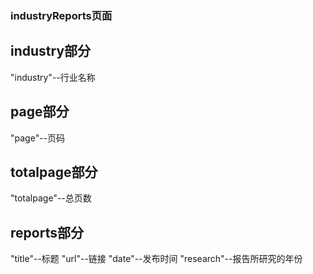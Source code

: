 ### industryReports页面
## industry部分

"industry"--行业名称

## page部分

"page"--页码

## totalpage部分

"totalpage"--总页数

## reports部分
"title"--标题
"url"--链接
"date"--发布时间
"research"--报告所研究的年份



